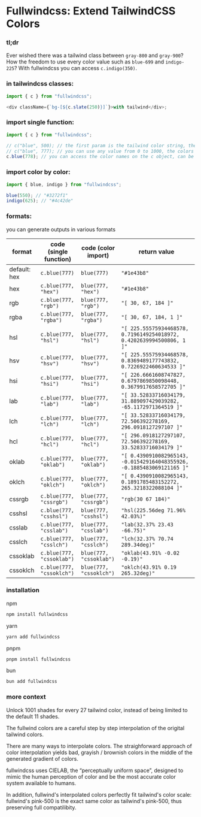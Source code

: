 # Fullwindcss: Extend TailwindCSS Colors

### tl;dr

Ever wished there was a tailwind class between `gray-800` and `gray-900`?
How the freedom to use every color value such as `blue-699` and `indigo-225`?
With fullwindcss you can access `c.indigo(350)`.

### in tailwindcss classes:

<!-- ```ts
import { slate } from "fullwindcss";

<div className={`bg-[${slate(250)}]`}>with tailwind</div>;
``` -->

```ts
import { c } from "fullwindcss";

<div className={`bg-[${c.slate(250)}]`}>with tailwind</div>;
```

### import single function:

```ts
import { c } from "fullwindcss";

// c("blue", 500); // the first param is the tailwind color string, the second is the tailwind color value
// c("blue", 777); // you can use any value from 0 to 1000, the colors are interpolated using the lab method
c.blue(778); // you can access the color names on the c object, can be more convenient than typing strings
```

### import color by color:

```ts
import { blue, indigo } from "fullwindcss";

blue(550); // "#3272f1"
indigo(625); // "#4c42de"
```

### formats:

you can generate outputs in various formats

| format       | code (single function)    | code (color import)     | return value                                                           |
| ------------ | ------------------------- | ----------------------- | ---------------------------------------------------------------------- |
| default: hex | `c.blue(777)`             | `blue(777)`             | `"#1e43b8"`                                                            |
| hex          | `c.blue(777, "hex")`      | `blue(777, "hex")`      | `"#1e43b8"`                                                            |
| rgb          | `c.blue(777, "rgb")`      | `blue(777, "rgb")`      | `"[ 30, 67, 184 ]"`                                                    |
| rgba         | `c.blue(777, "rgba")`     | `blue(777, "rgba")`     | `"[ 30, 67, 184, 1 ]"`                                                 |
| hsl          | `c.blue(777, "hsl")`      | `blue(777, "hsl")`      | `"[ 225.55575934468578, 0.7196149254018972, 0.4202639994500806, 1 ]"`  |
| hsv          | `c.blue(777, "hsv")`      | `blue(777, "hsv")`      | `"[ 225.55575934468578, 0.8369489177743832, 0.7226922460634533 ]"`     |
| hsi          | `c.blue(777, "hsi")`      | `blue(777, "hsi")`      | `"[ 226.6661608747827, 0.6797869850098448, 0.3679917658572705 ]"`      |
| lab          | `c.blue(777, "lab")`      | `blue(777, "lab")`      | `"[ 33.52833716034179, 31.889097429039282, -65.1172971364519 ]"`       |
| lch          | `c.blue(777, "lch")`      | `blue(777, "lch")`      | `"[ 33.52833716034179, 72.506392278169, 296.0918127297107 ]"`          |
| hcl          | `c.blue(777, "hcl")`      | `blue(777, "hcl")`      | `"[ 296.0918127297107, 72.506392278169, 33.52833716034179 ]"`          |
| oklab        | `c.blue(777, "oklab")`    | `blue(777, "oklab")`    | `"[ 0.4390910082965143, -0.015429164048355926, -0.1885483069121165 ]"` |
| oklch        | `c.blue(777, "oklch")`    | `blue(777, "oklch")`    | `"[ 0.4390910082965143, 0.1891785483152272, 265.3218322088104 ]"`      |
| cssrgb       | `c.blue(777, "cssrgb")`   | `blue(777, "cssrgb")`   | `"rgb(30 67 184)"`                                                     |
| csshsl       | `c.blue(777, "csshsl")`   | `blue(777, "csshsl")`   | `"hsl(225.56deg 71.96% 42.03%)"`                                       |
| csslab       | `c.blue(777, "csslab")`   | `blue(777, "csslab")`   | `"lab(32.37% 23.43 -66.75)"`                                           |
| csslch       | `c.blue(777, "csslch")`   | `blue(777, "csslch")`   | `"lch(32.37% 70.74 289.34deg)"`                                        |
| cssoklab     | `c.blue(777, "cssoklab")` | `blue(777, "cssoklab")` | `"oklab(43.91% -0.02 -0.19)"`                                          |
| cssoklch     | `c.blue(777, "cssoklch")` | `blue(777, "cssoklch")` | `"oklch(43.91% 0.19 265.32deg)"`                                       |

### installation

npm

```sh
npm install fullwindcss
```

yarn

```sh
yarn add fullwindcss
```

pnpm

```sh
pnpm install fullwindcss
```

bun

```sh
bun add fullwindcss
```

### more context

Unlock 1001 shades for every 27 tailwind color, instead of being limited to the default 11 shades.

The fullwind colors are a careful step by step interpolation of the origital tailwind colors.

There are many ways to interpolate colors. The straighforward approach of color interpolation yields bad, grayish / brownish colors in the middle of the generated gradient of colors.

fullwindcss uses CIELAB, the “perceptually uniform space”, designed to mimic the human perception of color and be the most accurate color system available to humans.

In addition, fullwind's interpolated colors perfectly fit tailwind's color scale: fullwind's pink-500 is the exact same color as tailwind's pink-500, thus preserving full compatilibity.
